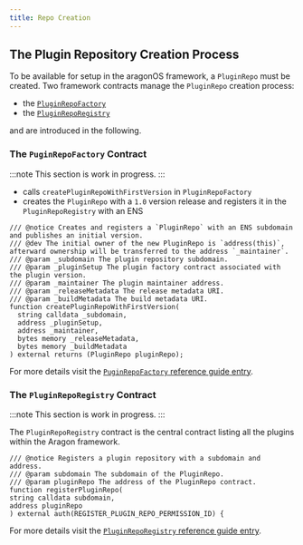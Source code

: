 ```yaml
---
title: Repo Creation
---
```


## The Plugin Repository Creation Process

To be available for setup in the aragonOS framework, a `PluginRepo` must be created. Two framework contracts manage the `PluginRepo` creation process:

- the [`PluginRepoFactory`](../../../../03-reference-guide/framework/plugin/repo/PluginRepoFactory.md)
- the [`PluginRepoRegistry`](../../../../03-reference-guide/framework/plugin/repo/PluginRepoRegistry.md)

and are introduced in the following.

<!-- TODO
- call `createPluginRepoWithFirstVersion` in `PluginRepoFactory`
- this creates the `PluginRepo` with a `1.0` version release and registers it in the `PluginRepoRegistry` with an ENS name

For all subsequent builds and releases, `createVersion` inside the registered `PluginRepo` has to be called.
 -->

### The `PuginRepoFactory` Contract

:::note
This section is work in progress.
:::

- calls `createPluginRepoWithFirstVersion` in `PluginRepoFactory`
- creates the `PluginRepo` with a `1.0` version release and registers it in the `PluginRepoRegistry` with an ENS

```solidity title="contracts/framework/PluginRepoFactory.sol"
/// @notice Creates and registers a `PluginRepo` with an ENS subdomain and publishes an initial version.
/// @dev The initial owner of the new PluginRepo is `address(this)`, afterward ownership will be transferred to the address `_maintainer`.
/// @param _subdomain The plugin repository subdomain.
/// @param _pluginSetup The plugin factory contract associated with the plugin version.
/// @param _maintainer The plugin maintainer address.
/// @param _releaseMetadata The release metadata URI.
/// @param _buildMetadata The build metadata URI.
function createPluginRepoWithFirstVersion(
  string calldata _subdomain,
  address _pluginSetup,
  address _maintainer,
  bytes memory _releaseMetadata,
  bytes memory _buildMetadata
) external returns (PluginRepo pluginRepo);
```

For more details visit the [`PuginRepoFactory` reference guide entry](../../../../03-reference-guide/framework/plugin/repo/PluginRepoFactory.md).

### The `PluginRepoRegistry` Contract

:::note
This section is work in progress.
:::

The `PluginRepoRegistry` contract is the central contract listing all the plugins within the Aragon framework.

```solidity title="contracts/framework/PluginRepoRegistry.sol"
/// @notice Registers a plugin repository with a subdomain and address.
/// @param subdomain The subdomain of the PluginRepo.
/// @param pluginRepo The address of the PluginRepo contract.
function registerPluginRepo(
string calldata subdomain,
address pluginRepo
) external auth(REGISTER_PLUGIN_REPO_PERMISSION_ID) {
```

For more details visit the [`PluginRepoRegistry` reference guide entry](../../../../03-reference-guide/framework/plugin/repo/PluginRepoRegistry.md).
